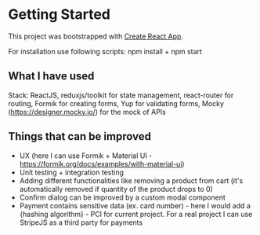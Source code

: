 # Getting Started

This project was bootstrapped with [Create React App](https://github.com/facebook/create-react-app).

For installation use following scripts: npm install + npm start

## What I have used

Stack: ReactJS, reduxjs/toolkit for state management, react-router for routing, Formik for creating forms, Yup for validating forms, Mocky (https://designer.mocky.io/) for the mock of APIs

## Things that can be improved

- UX (here I can use Formik + Material UI - https://formik.org/docs/examples/with-material-ui)
- Unit testing + integration testing
- Adding different functionalities like removing a product from cart (it's automatically removed if quantity of the product drops to 0)
- Confirm dialog can be improved by a custom modal component
- Payment contains sensitive data (ex. card number) - here I would add a {hashing algorithm} - PCI for current project. For a real project I can use StripeJS as a third party for payments
